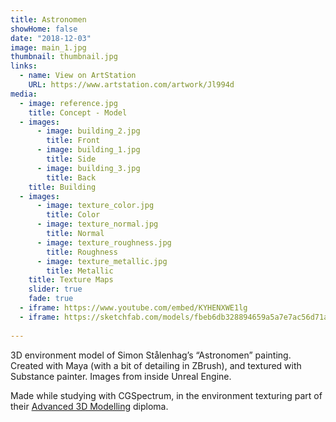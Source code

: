 ```yaml
---
title: Astronomen
showHome: false
date: "2018-12-03"
image: main_1.jpg
thumbnail: thumbnail.jpg
links:
  - name: View on ArtStation
    URL: https://www.artstation.com/artwork/Jl994d
media:
  - image: reference.jpg
    title: Concept - Model
  - images:
      - image: building_2.jpg
        title: Front
      - image: building_1.jpg
        title: Side
      - image: building_3.jpg
        title: Back
    title: Building
  - images:
      - image: texture_color.jpg
        title: Color
      - image: texture_normal.jpg
        title: Normal
      - image: texture_roughness.jpg
        title: Roughness
      - image: texture_metallic.jpg
        title: Metallic
    title: Texture Maps
    slider: true
    fade: true
  - iframe: https://www.youtube.com/embed/KYHENXWE1lg
  - iframe: https://sketchfab.com/models/fbeb6db328894659a5a7e7ac56d71abe/embed?camera=0&preload=1&ui_stop=0
        
---
```

3D environment model of Simon Stålenhag’s “Astronomen” painting.  
Created with Maya (with a bit of detailing in ZBrush), and textured with Substance painter. Images from inside Unreal Engine.

Made while studying with CGSpectrum, in the environment texturing part of their [Advanced 3D Modelling](https://www.cgspectrum.edu.au/online-courses/zbrush-digital-sculpting-classes/) diploma.